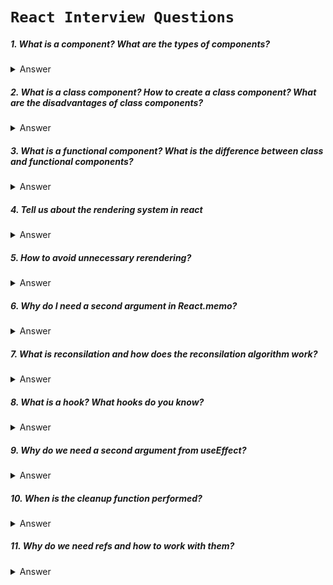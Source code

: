 # `React Interview Questions`

##### 1. What is a component? What are the types of components?

<details>
  <summary>Answer</summary>
</details>

##### 2. What is a class component? How to create a class component? What are the disadvantages of class components?

<details>
  <summary>Answer</summary>
</details>

##### 3. What is a functional component? What is the difference between class and functional components?

<details>
  <summary>Answer</summary>
</details>

##### 4. Tell us about the rendering system in react

<details>
  <summary>Answer</summary>
</details>

##### 5. How to avoid unnecessary rerendering?

<details>
  <summary>Answer</summary>
</details>

##### 6. Why do I need a second argument in React.memo?

<details>
  <summary>Answer</summary>
</details>

##### 7. What is reconsilation and how does the reconsilation algorithm work?

<details>
  <summary>Answer</summary>
</details>


##### 8. What is a hook? What hooks do you know?

<details>
  <summary>Answer</summary>
</details>

##### 9. Why do we need a second argument from useEffect?

<details>
  <summary>Answer</summary>
</details>

##### 10. When is the cleanup function performed?

<details>
  <summary>Answer</summary>
</details>

##### 11. Why do we need refs and how to work with them?

<details>
  <summary>Answer</summary>
</details>







